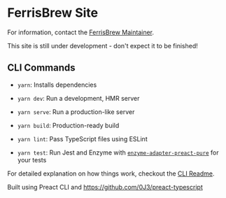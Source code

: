 # FerrisBrew Site

For information, contact the [FerrisBrew Maintainer](discord://discordapp.com/users/596425713347723269/).

This site is still under development - don't expect it to be finished!

## CLI Commands

- `yarn`: Installs dependencies

- `yarn dev`: Run a development, HMR server

- `yarn serve`: Run a production-like server

- `yarn build`: Production-ready build

- `yarn lint`: Pass TypeScript files using ESLint

- `yarn test`: Run Jest and Enzyme with
  [`enzyme-adapter-preact-pure`](https://github.com/preactjs/enzyme-adapter-preact-pure) for
  your tests

For detailed explanation on how things work, checkout the [CLI Readme](https://github.com/developit/preact-cli/blob/master/README.md).

Built using Preact CLI and https://github.com/0J3/preact-typescript
